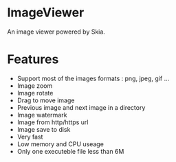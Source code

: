# ImageViewer

An image viewer powered by Skia.

# Features

- Support most of the images formats : png, jpeg, gif ...
- Image zoom
- Image rotate
- Drag to move image
- Previous image and next image in a directory
- Image watermark
- Image from http/https url
- Image save to disk
- Very fast
- Low memory and CPU useage
- Only one executeble file less than 6M

